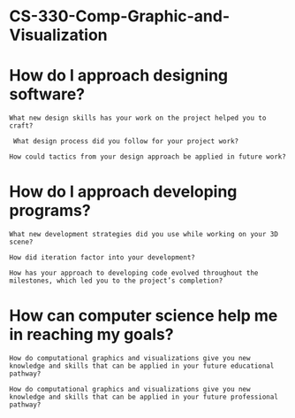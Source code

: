 # CS-330-Comp-Graphic-and-Visualization


  # How do I approach designing software?
    What new design skills has your work on the project helped you to craft?
        
     What design process did you follow for your project work?
        
    How could tactics from your design approach be applied in future work?
        
  # How do I approach developing programs?
    What new development strategies did you use while working on your 3D scene?
    
    How did iteration factor into your development?
       
    How has your approach to developing code evolved throughout the milestones, which led you to the project’s completion?
  
# How can computer science help me in reaching my goals?
    How do computational graphics and visualizations give you new knowledge and skills that can be applied in your future educational pathway?
      
    How do computational graphics and visualizations give you new knowledge and skills that can be applied in your future professional pathway?
    
